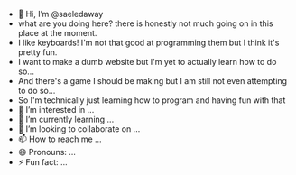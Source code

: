 - 👋 Hi, I’m @saeledaway
- what are you doing here? there is honestly not much going on in this place at the moment.
- I like keyboards! I'm not that good at programming them but I think it's pretty fun.
- I want to make a dumb website but I'm yet to actually learn how to do so...
- And there's a game I should be making but I am still not even attempting to do so...
- So I'm technically just learning how to program and having fun with that
- 👀 I’m interested in ...
- 🌱 I’m currently learning ...
- 💞️ I’m looking to collaborate on ...
- 📫 How to reach me ...
- 😄 Pronouns: ...
- ⚡ Fun fact: ...

<!---
saeledaway/saeledaway is a ✨ special ✨ repository because its `README.md` (this file) appears on your GitHub profile.
You can click the Preview link to take a look at your changes.
--->
